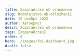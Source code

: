```yaml
---
title: Ходатайство об отложении
slug: hodatajstvo-ob-otlozhenii
date: 19 ноября 2022
author: Автоюрист
descr: Ходатайство об отложении
tags: [Ходатайство]
order: 4
hero: ./images/foi-dashboard.jpg
draft: false
---
```


